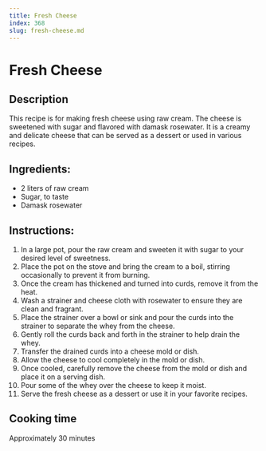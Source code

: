```yaml
---
title: Fresh Cheese
index: 368
slug: fresh-cheese.md
---
```


# Fresh Cheese

## Description
This recipe is for making fresh cheese using raw cream. The cheese is sweetened with sugar and flavored with damask rosewater. It is a creamy and delicate cheese that can be served as a dessert or used in various recipes.

## Ingredients:
- 2 liters of raw cream
- Sugar, to taste
- Damask rosewater

## Instructions:
1. In a large pot, pour the raw cream and sweeten it with sugar to your desired level of sweetness.
2. Place the pot on the stove and bring the cream to a boil, stirring occasionally to prevent it from burning.
3. Once the cream has thickened and turned into curds, remove it from the heat.
4. Wash a strainer and cheese cloth with rosewater to ensure they are clean and fragrant.
5. Place the strainer over a bowl or sink and pour the curds into the strainer to separate the whey from the cheese.
6. Gently roll the curds back and forth in the strainer to help drain the whey.
7. Transfer the drained curds into a cheese mold or dish.
8. Allow the cheese to cool completely in the mold or dish.
9. Once cooled, carefully remove the cheese from the mold or dish and place it on a serving dish.
10. Pour some of the whey over the cheese to keep it moist.
11. Serve the fresh cheese as a dessert or use it in your favorite recipes.

## Cooking time
Approximately 30 minutes